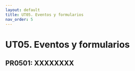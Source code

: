 ```yaml
---
layout: default
title: UT05. Eventos y formularios
nav_order: 5
---
```


# UT05. Eventos y formularios


## PR0501: XXXXXXXX